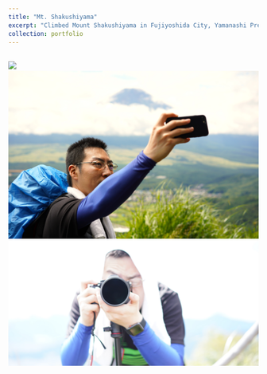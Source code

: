 ```yaml
---
title: "Mt. Shakushiyama"
excerpt: "Climbed Mount Shakushiyama in Fujiyoshida City, Yamanashi Prefecture.<br/><img src='/images/sp001.JPG'>" 
collection: portfolio
---
```


 <br/><img src='/images/sp001.JPG'>
 <br/><img src='/images/sp002.JPG'>
 <br/><img src='/images/sp003.JPG'>
